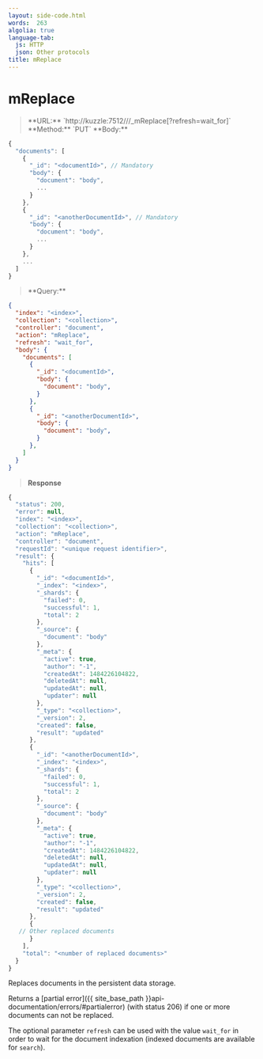 ```yaml
---
layout: side-code.html
words:  263
algolia: true
language-tab:
  js: HTTP
  json: Other protocols
title: mReplace
---
```


# mReplace


<blockquote class="js">
<p>
**URL:** `http://kuzzle:7512/<index>/<collection>/_mReplace[?refresh=wait_for]`  
**Method:** `PUT`  
**Body:**
</p>
</blockquote>


```js
{
  "documents": [
    {
      "_id": "<documentId>", // Mandatory
      "body": {
        "document": "body",
        ...
      }
    },
    {
      "_id": "<anotherDocumentId>", // Mandatory
      "body": {
        "document": "body",
        ...
      }
    },
    ...
  ]
}
```


<blockquote class="json">
<p>
**Query:**
</p>
</blockquote>


```json
{
  "index": "<index>",
  "collection": "<collection>",
  "controller": "document",
  "action": "mReplace",
  "refresh": "wait_for",
  "body": {
    "documents": [
      {
        "_id": "<documentId>",
        "body": {
          "document": "body",
        }
      },
      {
        "_id": "<anotherDocumentId>",
        "body": {
          "document": "body",
        }
      },
    ]
  }
}
```

>**Response**

```javascript
{
  "status": 200,
  "error": null,
  "index": "<index>",
  "collection": "<collection>",
  "action": "mReplace",
  "controller": "document",
  "requestId": "<unique request identifier>",
  "result": {
    "hits": [
      {
        "_id": "<documentId>",
        "_index": "<index>",
        "_shards": {
          "failed": 0,
          "successful": 1,
          "total": 2
        },
        "_source": {
          "document": "body"
        },
        "_meta": {
          "active": true,
          "author": "-1",
          "createdAt": 1484226104822,
          "deletedAt": null,
          "updatedAt": null,
          "updater": null
        },
        "_type": "<collection>",
        "_version": 2,
        "created": false,
        "result": "updated"
      },
      {
        "_id": "<anotherDocumentId>",
        "_index": "<index>",
        "_shards": {
          "failed": 0,
          "successful": 1,
          "total": 2
        },
        "_source": {
          "document": "body"
        },
        "_meta": {
          "active": true,
          "author": "-1",
          "createdAt": 1484226104822,
          "deletedAt": null,
          "updatedAt": null,
          "updater": null
        },
        "_type": "<collection>",
        "_version": 2,
        "created": false,
        "result": "updated"
      },
      {
   // Other replaced documents
      }
    ],
    "total": "<number of replaced documents>"
  }
}
```

Replaces documents in the persistent data storage.

Returns a [partial error]({{ site_base_path }}api-documentation/errors/#partialerror) (with status 206) if one or more documents can not be replaced.

The optional parameter `refresh` can be used
with the value `wait_for` in order to wait for the document indexation (indexed documents are available for `search`).
